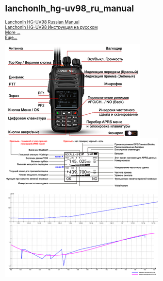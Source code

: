 # lanchonlh_hg-uv98_ru_manual

[Lanchonlh HG-UV98 Russian Manual](Menu_Rus_UB3APB.pdf)    
[Lanchonlh HG-UV98 Инструкция на русском](Menu_Rus_UB3APB.pdf)     
[More ...](https://github.com/dkxce/HG-UV98)     
[Еще...](https://github.com/dkxce/HG-UV98)     

<img src="Manual - Keys.png"/>  
<img src="Manual - Display.png"/>   
<img src="Antenna.gif"/>
